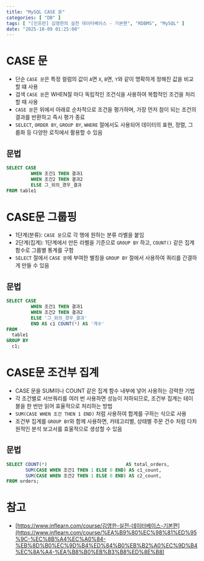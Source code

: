 ```yaml
---
title: "MySQL CASE 문"
categories: [ "DB" ]
tags: [ "[인프런] 김영한의 실전 데이터베이스 - 기본편", "RDBMS", "MySQL" ]
date: "2025-10-09 01:25:00"
---
```


# CASE 문

- 단순 `CASE 문`은 특정 컬럼의 값이 `A`면 `X`, `B`면, `Y`와 같이 명확하게 정해진 값을 비교할 떄 사용
- 검색 `CASE 문`은 WHEN절 마다 독립적인 조건식을 사용하여 복합적인 조건을 처리할 때 사용
- `CASE 문`은 위에서 아래로 순차적으로 조건을 평가하며, 가장 먼저 참이 되는 조건의 결과를 반환하고 즉시 평가 종료
- `SELECT`, `ORDER BY`, `GROUP BY`, `WHERE` 절에서도 사용되어 데이터의 표현, 정렬, 그룹화 등 다양한 로직에서 활용할 수 있음

## 문법

```sql
SELECT CASE
         WHEN 조건1 THEN 결과1
         WHEN 조건2 THEN 결과2
         ELSE 그_외의_경우_결과
FROM table1
```

# CASE문 그룹핑

- 1단계(분류): `CASE 문`으로 각 행에 원하는 분류 라벨을 붙임
- 2단계(집계): 1단계에서 만든 라벨을 기준으로 `GROUP BY` 하고, `COUNT()` 같은 집계 함수로 그룹별 통계를 구함
- `SELECT` 절에서 `CASE 문`에 부여한 별칭을 `GROUP BY` 절에서 사용하여 쿼리를 간결하게 만들 수 있음

## 문법

```sql
SELECT CASE
         WHEN 조건1 THEN 결과1
         WHEN 조건2 THEN 결과2
         ELSE '그_외의_경우_결과'
         END AS c1 COUNT(*) AS '개수'
FROM
  table1
GROUP BY
  c1;
```

# CASE문 조건부 집계

- CASE 문을 SUM이나 COUNT 같은 집계 함수 내부에 넣어 사용하는 강력한 기법
- 각 조건별로 서브쿼리를 여러 번 사용하면 성능이 저하되므로, 조건부 집계는 테이블을 한 번만 읽어 효율적으로 처리하는 방법
- `SUM(CASE WHEN 조건 THEN 1 END)` 처럼 사용하여 합계를 구하는 식으로 사용
- 조건부 집계를 `GROUP BY`와 함께 사용하면, 카테고리별, 상태별 주문 건수 처럼 다차원적인 분석 보고서를 효울적으로 생성할 수 있음

## 문법

```sql
SELECT COUNT(*)                             AS total_orders,
       SUM(CASE WHEN 조건1 THEN 1 ELSE 0 END) AS c1_count,
       SUM(CASE WHEN 조건2 THEN 1 ELSE 0 END) AS c2_count,
FROM orders;
```

# 참고

- [https://www.inflearn.com/course/김영한-실전-데이터베이스-기본편](https://www.inflearn.com/course/%EA%B9%80%EC%98%81%ED%95%9C-%EC%8B%A4%EC%A0%84-%EB%8D%B0%EC%9D%B4%ED%84%B0%EB%B2%A0%EC%9D%B4%EC%8A%A4-%EA%B8%B0%EB%B3%B8%ED%8E%B8)
